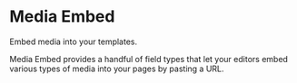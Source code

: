 # Media Embed

Embed media into your templates.

Media Embed provides a handful of field types that let your editors embed
various types of media into your pages by pasting a URL.
